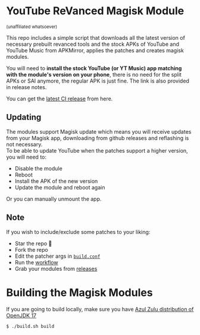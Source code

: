 # YouTube ReVanced Magisk Module

<sub>(unaffiliated whatsoever)<sub>

This repo includes a simple script that downloads all the latest version of necessary prebuilt revanced tools and the stock APKs of YouTube and YouTube Music from APKMirror, applies the patches and creates magisk modules.

You will need to **install the stock YouTube (or YT Music) app matching with the module's version on your phone**, there is no need for the split APKs or SAI anymore, the regular APK is just fine. The link is also provided in release notes.

You can get the [latest CI release](https://github.com/j-hc/revanced-magisk-module/releases) from here.

## Updating
The modules support Magisk update which means you will receive updates from your Magisk app, downloading from github releases and reflashing is not necessary.  
To be able to update YouTube when the patches support a higher version, you will need to:
 * Disable the module
 * Reboot
 * Install the APK of the new version
 * Update the module and reboot again

Or you can manually unmount the app.

## Note
If you wish to include/exclude some patches to your liking:
 * Star the repo :eyes:
 * Fork the repo
 * Edit the patcher args in [`build.conf`](./build.conf)
 * Run the [workflow](../../actions/workflows/build.yml)
 * Grab your modules from [releases](../../releases)

# Building the Magisk Modules
If you are going to build locally, make sure you have [Azul Zulu distribution of OpenJDK 17](https://www.azul.com/downloads/?version=java-17-lts&os=linux&architecture=x86-64-bit&package=jdk)

```console
$ ./build.sh build
```
